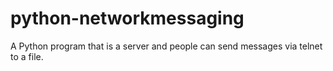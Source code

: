 # python-networkmessaging
A Python program that is a server and people can send messages via telnet to a file.

